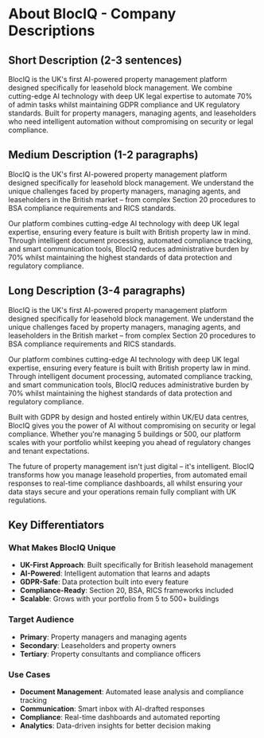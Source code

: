 # About BlocIQ - Company Descriptions

## Short Description (2-3 sentences)
BlocIQ is the UK's first AI-powered property management platform designed specifically for leasehold block management. We combine cutting-edge AI technology with deep UK legal expertise to automate 70% of admin tasks whilst maintaining GDPR compliance and UK regulatory standards. Built for property managers, managing agents, and leaseholders who need intelligent automation without compromising on security or legal compliance.

## Medium Description (1-2 paragraphs)
BlocIQ is the UK's first AI-powered property management platform designed specifically for leasehold block management. We understand the unique challenges faced by property managers, managing agents, and leaseholders in the British market – from complex Section 20 procedures to BSA compliance requirements and RICS standards.

Our platform combines cutting-edge AI technology with deep UK legal expertise, ensuring every feature is built with British property law in mind. Through intelligent document processing, automated compliance tracking, and smart communication tools, BlocIQ reduces administrative burden by 70% whilst maintaining the highest standards of data protection and regulatory compliance.

## Long Description (3-4 paragraphs)
BlocIQ is the UK's first AI-powered property management platform designed specifically for leasehold block management. We understand the unique challenges faced by property managers, managing agents, and leaseholders in the British market – from complex Section 20 procedures to BSA compliance requirements and RICS standards.

Our platform combines cutting-edge AI technology with deep UK legal expertise, ensuring every feature is built with British property law in mind. Through intelligent document processing, automated compliance tracking, and smart communication tools, BlocIQ reduces administrative burden by 70% whilst maintaining the highest standards of data protection and regulatory compliance.

Built with GDPR by design and hosted entirely within UK/EU data centres, BlocIQ gives you the power of AI without compromising on security or legal compliance. Whether you're managing 5 buildings or 500, our platform scales with your portfolio whilst keeping you ahead of regulatory changes and tenant expectations.

The future of property management isn't just digital – it's intelligent. BlocIQ transforms how you manage leasehold properties, from automated email responses to real-time compliance dashboards, all whilst ensuring your data stays secure and your operations remain fully compliant with UK regulations.

## Key Differentiators

### What Makes BlocIQ Unique
- **UK-First Approach**: Built specifically for British leasehold management
- **AI-Powered**: Intelligent automation that learns and adapts
- **GDPR-Safe**: Data protection built into every feature
- **Compliance-Ready**: Section 20, BSA, RICS frameworks included
- **Scalable**: Grows with your portfolio from 5 to 500+ buildings

### Target Audience
- **Primary**: Property managers and managing agents
- **Secondary**: Leaseholders and property owners
- **Tertiary**: Property consultants and compliance officers

### Use Cases
- **Document Management**: Automated lease analysis and compliance tracking
- **Communication**: Smart inbox with AI-drafted responses
- **Compliance**: Real-time dashboards and automated reporting
- **Analytics**: Data-driven insights for better decision making
